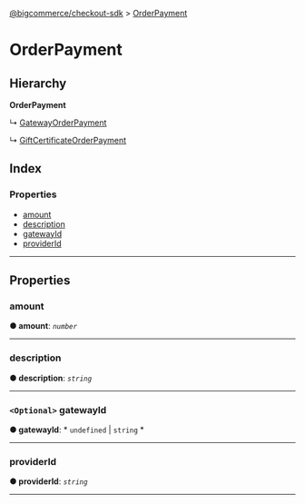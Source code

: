 [@bigcommerce/checkout-sdk](../README.md) > [OrderPayment](../interfaces/orderpayment.md)

# OrderPayment

## Hierarchy

**OrderPayment**

↳  [GatewayOrderPayment](gatewayorderpayment.md)

↳  [GiftCertificateOrderPayment](giftcertificateorderpayment.md)

## Index

### Properties

* [amount](orderpayment.md#amount)
* [description](orderpayment.md#description)
* [gatewayId](orderpayment.md#gatewayid)
* [providerId](orderpayment.md#providerid)

---

## Properties

<a id="amount"></a>

###  amount

**● amount**: *`number`*

___
<a id="description"></a>

###  description

**● description**: *`string`*

___
<a id="gatewayid"></a>

### `<Optional>` gatewayId

**● gatewayId**: * `undefined` &#124; `string`
*

___
<a id="providerid"></a>

###  providerId

**● providerId**: *`string`*

___

